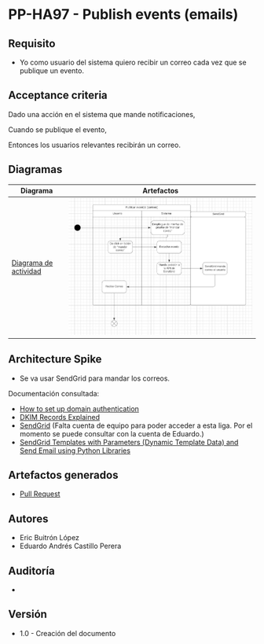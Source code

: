 # PP-HA97 - Publish events (emails)

## Requisito

- Yo como usuario del sistema quiero recibir un correo cada vez que se publique un evento.

## Acceptance criteria

Dado una acción en el sistema que mande notificaciones,

Cuando se publique el evento,

Entonces los usuarios relevantes recibirán un correo.

## Diagramas

| Diagrama | Artefactos |
| ---------------------|------------------------ |
| [Diagrama de actividad](https://lucid.app/lucidchart/5e95085f-6356-4a1f-b9b9-bcf0c4aeb9ad/edit?viewport_loc=-454%2C146%2C2274%2C1084%2C98TTJ~8Bs_WK&invitationId=inv_0445573f-2ae8-4eb3-a484-055f1aff7687) | ![Diagrama](../../assets/PP-HA97.png ) |

## Architecture Spike
 - Se va usar SendGrid para mandar los correos.

Documentación consultada:

-  [How to set up domain authentication](https://docs.sendgrid.com/ui/account-and-settings/how-to-set-up-domain-authentication)
-  [DKIM Records Explained](https://docs.sendgrid.com/ui/account-and-settings/dkim-records)
-  [SendGrid](https://app.sendgrid.com/guide/integrate/langs/nodejs) (Falta cuenta de equipo para poder acceder a esta liga. Por el momento se puede consultar con la cuenta de Eduardo.)
-  [SendGrid Templates with Parameters (Dynamic Template Data) and Send Email using Python Libraries](https://code.luasoftware.com/tutorials/sendgrid/python-sendgrid-with-parameters/)

## Artefactos generados

- [Pull Request](https://github.com/Taro-IT/frappe/pull/34)


## Autores

- Eric Buitrón López
- Eduardo Andrés Castillo Perera

## Auditoría
-

## Versión

- 1.0 - Creación del documento
